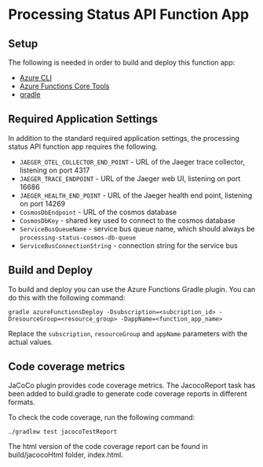 # Processing Status API Function App

## Setup

The following is needed in order to build and deploy this function app:

- [Azure CLI](https://learn.microsoft.com/en-us/cli/azure/install-azure-cli)
- [Azure Functions Core Tools](https://learn.microsoft.com/en-us/azure/azure-functions/functions-run-local?tabs=v4%2Clinux%2Ccsharp%2Cportal%2Cbash#v2)
- [gradle](https://gradle.org/install/)

## Required Application Settings
In addition to the standard required application settings, the processing status API function app requires the following.

- `JAEGER_OTEL_COLLECTOR_END_POINT` - URL of the Jaeger trace collector, listening on port 4317
- `JAEGER_TRACE_ENDPOINT` - URL of the Jaeger web UI, listening on port 16686
- `JAEGER_HEALTH_END_POINT` - URL of the Jaeger health end point, listening on port 14269
- `CosmosDbEndpoint` - URL of the cosmos database
- `CosmosDbKey` - shared key used to connect to the cosmos database
- `ServiceBusQueueName` - service bus queue name, which should always be `processing-status-cosmos-db-queue`
- `ServiceBusConnectionString` - connection string for the service bus

## Build and Deploy

To build and deploy you can use the Azure Functions Gradle plugin. You can do this with the following command:

 ```
 gradle azureFunctionsDeploy -Dsubscription=<subcription_id> -DresourceGroup=<resource_group> -DappName=<function_app_name>
 ```
 Replace the `subscription`, `resourceGroup` and `appName` parameters with the actual values.
 
## Code coverage metrics

JaCoCo plugin provides code coverage metrics. The JacocoReport task has been added to build.gradle to generate code coverage reports
in different formats. 

To check the code coverage, run the following command:

```
./gradlew test jacocoTestReport 
```

The html version of the code coverage report can be found in build/jacocoHtml folder, index.html.